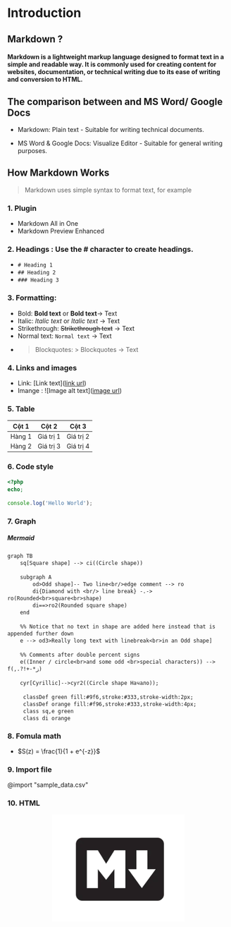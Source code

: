 # Introduction

## Markdown ?

#### Markdown is a lightweight markup language designed to format text in a simple and readable way. It is commonly used for creating content for websites, documentation, or technical writing due to its ease of writing and conversion to HTML.

## The comparison between and MS Word/ Google Docs

- Markdown: Plain text - Suitable for writing technical documents.
  
- MS Word & Google Docs: Visualize Editor - Suitable for general writing purposes.

## How Markdown Works
> Markdown uses simple syntax to format text, for example

### 1. Plugin

- Markdown All in One 
- Markdown Preview Enhanced

### 2. Headings : Use the # character to create headings.

- `# Heading 1` 
- `## Heading 2` 
- `### Heading 3`

### 3. Formatting:

- Bold: **Bold text** or __Bold text__-> Text
- Italic: *Italic text* or _Italic text_ -> Text
- Strikethrough: ~~Strikethrough text~~ -> Text
- Normal text: `Normal text` -> Text
- >Blockquotes: > Blockquotes -> Text

### 4. Links and images

- Link: [Link text]([link url](https://www.google.com))
- Imange : ![Image alt text]([image url](https://via.placeholder.com/150))

### 5. Table

| Cột 1  | Cột 2     | Cột 3     |
| ------ | --------- | --------- |
| Hàng 1 | Giá trị 1 | Giá trị 2 |
| Hàng 2 | Giá trị 3 | Giá trị 4 |


### 6. Code style

```php
<?php
echo;
```
```js
console.log('Hello World');
```


### 7. Graph

##### Mermaid
  
```mermaid
graph TB
    sq[Square shape] --> ci((Circle shape))

    subgraph A
        od>Odd shape]-- Two line<br/>edge comment --> ro
        di{Diamond with <br/> line break} -.-> ro(Rounded<br>square<br>shape)
        di==>ro2(Rounded square shape)
    end

    %% Notice that no text in shape are added here instead that is appended further down
    e --> od3>Really long text with linebreak<br>in an Odd shape]

    %% Comments after double percent signs
    e((Inner / circle<br>and some odd <br>special characters)) --> f(,.?!+-*ز)

    cyr[Cyrillic]-->cyr2((Circle shape Начало));

     classDef green fill:#9f6,stroke:#333,stroke-width:2px;
     classDef orange fill:#f96,stroke:#333,stroke-width:4px;
     class sq,e green
     class di orange

```
 
### 8. Fomula math

- $S(z) = \frac{1}{1 + e^{-z}}$

### 9. Import file

@import "sample_data.csv"


### 10. HTML

<div align="center">
  <img src="image.png" alt="Description" width="300">
</div

